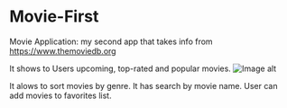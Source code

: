 # Movie-First
Movie Application: my second app that takes info from https://www.themoviedb.org

It shows to Users upcoming, top-rated and popular movies. 
![Image alt](https://github.com/ZaberZiv/Home-project/raw/master/screenshots/shot_1.png)

It alows to sort movies by genre.
It has search by movie name.
User can add movies to favorites list.
